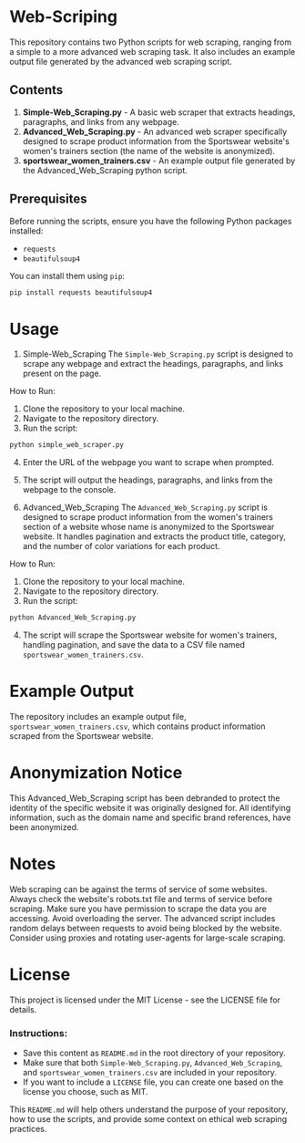 # Web-Scriping
This repository contains two Python scripts for web scraping, ranging from a simple to a more advanced web scraping task. It also includes an example output file generated by the advanced web scraping script.

## Contents

1. **Simple-Web_Scraping.py** - A basic web scraper that extracts headings, paragraphs, and links from any webpage.
2. **Advanced_Web_Scraping.py** - An advanced web scraper specifically designed to scrape product information from the Sportswear website's women's trainers section (the name of the website is anonymized).
3. **sportswear_women_trainers.csv** - An example output file generated by the Advanced_Web_Scraping python script.

## Prerequisites

Before running the scripts, ensure you have the following Python packages installed:

- `requests`
- `beautifulsoup4`

You can install them using `pip`:

```bash
pip install requests beautifulsoup4
```

# Usage
1. Simple-Web_Scraping
The `Simple-Web_Scraping.py` script is designed to scrape any webpage and extract the headings, paragraphs, and links present on the page.

How to Run:
1. Clone the repository to your local machine.
2. Navigate to the repository directory.
3. Run the script:
```bash
python simple_web_scraper.py
```
4. Enter the URL of the webpage you want to scrape when prompted.
5. The script will output the headings, paragraphs, and links from the webpage to the console.

2. Advanced_Web_Scraping
The `Advanced_Web_Scraping.py` script is designed to scrape product information from the women's trainers section of a website whose name is anonymized to the Sportswear website. It handles pagination and extracts the product title, category, and the number of color variations for each product.

How to Run:
1. Clone the repository to your local machine.
2. Navigate to the repository directory.
3. Run the script:
```bash
python Advanced_Web_Scraping.py
```
4. The script will scrape the Sportswear website for women's trainers, handling pagination, and save the data to a CSV file named `sportswear_women_trainers.csv`.

# Example Output
The repository includes an example output file, `sportswear_women_trainers.csv`, which contains product information scraped from the Sportswear website.

# Anonymization Notice
This Advanced_Web_Scraping script has been debranded to protect the identity of the specific website it was originally designed for. All identifying information, such as the domain name and specific brand references, have been anonymized.

# Notes
Web scraping can be against the terms of service of some websites. Always check the website's robots.txt file and terms of service before scraping. Make sure you have permission to scrape the data you are accessing.
Avoid overloading the server. The advanced script includes random delays between requests to avoid being blocked by the website. Consider using proxies and rotating user-agents for large-scale scraping.

# License
This project is licensed under the MIT License - see the LICENSE file for details.


### Instructions:

- Save this content as `README.md` in the root directory of your repository.
- Make sure that both `Simple-Web_Scraping.py`, `Advanced_Web_Scraping`, and `sportswear_women_trainers.csv` are included in your repository.
- If you want to include a `LICENSE` file, you can create one based on the license you choose, such as MIT. 

This `README.md` will help others understand the purpose of your repository, how to use the scripts, and provide some context on ethical web scraping practices.

